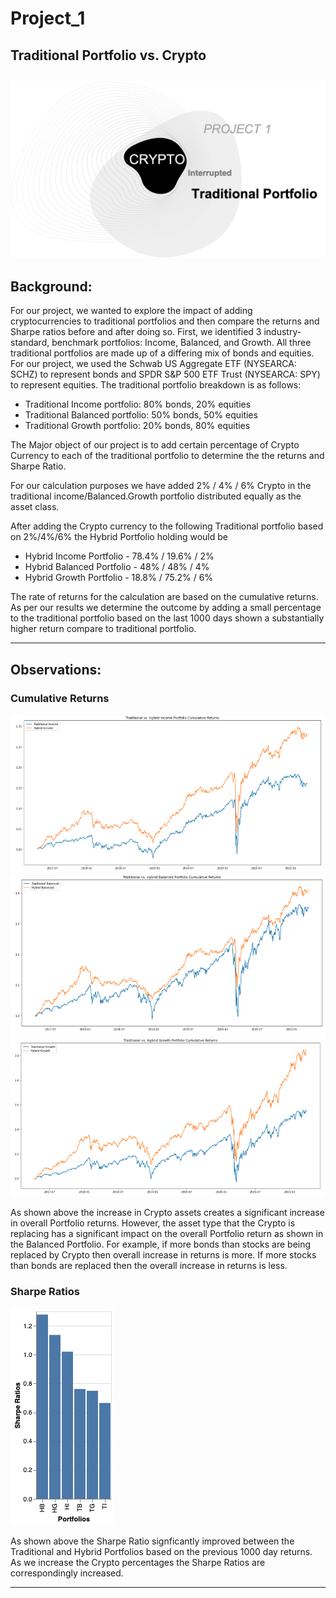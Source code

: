 # Project_1
## Traditional Portfolio vs. Crypto

![](Title.png)
---
## Background:
For our project, we wanted to explore the impact of adding cryptocurrencies to traditional portfolios and then compare the returns and Sharpe ratios before and after doing so. First, we identified 3 industry-standard, benchmark portfolios: Income, Balanced, and Growth.
All three traditional portfolios are made up of a differing mix of bonds and equities. For our project, we used the Schwab US Aggregate ETF (NYSEARCA: SCHZ) to represent bonds and SPDR S&P 500 ETF Trust (NYSEARCA: SPY) to represent equities. The traditional portfolio breakdown is as follows:
* Traditional Income portfolio: 80% bonds, 20% equities
* Traditional Balanced portfolio: 50% bonds, 50% equities
* Traditional Growth portfolio: 20% bonds, 80% equities

The Major object of our project is to add certain percentage of Crypto Currency to each of the traditional portfolio to determine the the returns and Sharpe Ratio.

For our calculation purposes we have added 2% / 4% / 6% Crypto in the traditional income/Balanced.Growth portfolio distributed equally as the asset class.

After adding the Crypto currency to the following Traditional portfolio based on 2%/4%/6% the Hybrid Portfolio holding would be
* Hybrid Income Portfolio - 78.4% / 19.6% / 2%    
* Hybrid Balanced Portfolio - 48% / 48% / 4%         
* Hybrid Growth Portfolio - 18.8% / 75.2% / 6%

The rate of returns for the calculation are based on the cumulative returns.
As per our results we determine the outcome by adding a small percentage to the traditional portfolio based on the last 1000 days shown a substantially higher return compare to traditional portfolio.

---
## Observations:
### Cumulative Returns
![](Income.png)
![](Balanced.png)
![](Growth.png)

As shown above the increase in Crypto assets creates a significant increase in overall Portfolio returns.  However, the asset type that the Crypto is replacing has a significant impact on the overall Portfolio return as shown in the Balanced Portfolio.  For example, if more bonds than stocks are being replaced by Crypto then overall increase in returns is more. If more stocks than bonds are replaced then the overall increase in returns is less.
### Sharpe Ratios

![](Sharpe_descending.png)

As shown above the Sharpe Ratio signficantly improved between the Traditional and Hybrid Portfolios based on the previous 1000 day returns.   As we increase the Crypto percentages the Sharpe Ratios are correspondingly increased.

---
